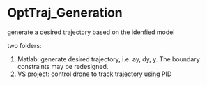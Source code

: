 # OptTraj_Generation
generate a desired trajectory based on the idenfied model



two folders:

1. Matlab: generate desired trajectory, i.e. ay, dy, y. The boundary constraints may be redesigned.
2. VS project: control drone to track trajectory using PID

